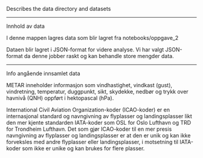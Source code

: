 Describes the data directory and datasets

---

Innhold av data

I denne mappen lagres data som blir lagret fra notebooks/oppgave_2

Dataen blir lagret i JSON-format for videre analyse.
Vi har valgt JSON-format da denne jobber raskt og kan behandle store mengder data.

----

Info angående innsamlet data

METAR inneholder informasjon som vindhastighet, vindkast (gust), vindretning, temperatur, duggpunkt, sikt, skydekke, nedbør og trykk over havnivå (QNH) oppført i hektopascal (hPa).

International Civil Aviation Organization-koder (ICAO-koder) er en internasjonal standard og navngivning av flyplasser og landingsplasser likt den mer kjente standarden IATA-koder som OSL for Oslo Lufthavn og TRD for Trondheim Lufthavn. Det som gjør ICAO-koder til en mer presis navngivning av flyplasser og landingsplasser er at den er unik og kan ikke forveksles med andre flyplasser eller landingsplasser, i motsetning til IATA-koder som ikke er unike og kan brukes for flere plasser.